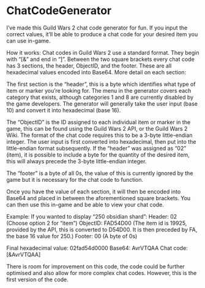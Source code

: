 # ChatCodeGenerator

I’ve made this Guild Wars 2 chat code generator for fun. If you input the correct values, it’ll be able to produce a chat code for your desired item you can use in-game.

How it works:
Chat codes in Guild Wars 2 use a standard format. They begin with “[&” and end in “]”. Between the two square brackets every chat code has 3 sections, the header, ObjectID, and the footer. These are all hexadecimal values encoded into Base64.  More detail on each section:

The first section is the “header”, this is a byte which identifies what type of item or marker you’re looking for. The menu in the generator covers each category that exists, although categories 1 and 8 are currently disabled by the game developers. The generator will generally take the user input (base 10) and convert it into hexadecimal (base 16).

The “ObjectID” is the ID assigned to each individual item or marker in the game, this can be found using the Guild Wars 2 API, or the Guild Wars 2 Wiki. The format of the chat code requires this to be a 3-byte little-endian integer. The user input is first converted into hexadecimal, then put into the little-endian format subsequently. If the “header” was assigned as “02” (item), it is possible to include a byte for the quantity of the desired item, this will always precede the 3-byte little-endian integer.

The “footer” is a byte of all 0s, the value of this is currently ignored by the game but it is necessary for the chat code to function.

Once you have the value of each section, it will then be encoded into Base64 and placed in between the aforementioned square brackets. You can then use this in-game and be able to view your chat code.

Example:
If you wanted to display “250 obsidian shard”:
Header: 02 (Choose option 2 for “item”)
ObjectID: FAD54D00 (The item id is 19925, provided by the API, this is converted to D54D00. It is then preceded by FA, the base 16 value for 250.)
Footer: 00 (A byte of 0s)

Final hexadecimal value: 02fad54d0000
Base64: AvrVTQAA
Chat code: [&AvrVTQAA]

There is room for improvement on this code, the code could be further optimised and also allow for more complex chat codes. However, this is the first version of the code.
